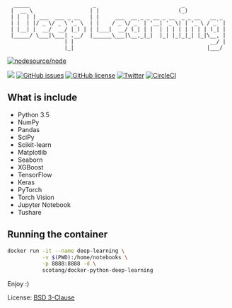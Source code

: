 ```
  _____                    _                           _
 |  __ \                  | |                         (_)
 | |  | | ___  ___ _ __   | |     ___  __ _ _ __ _ __  _ _ __   __ _
 | |  | |/ _ \/ _ \ '_ \  | |    / _ \/ _` | '__| '_ \| | '_ \ / _` |
 | |__| |  __/  __/ |_) | | |___|  __/ (_| | |  | | | | | | | | (_| |
 |_____/ \___|\___| .__/  |______\___|\__,_|_|  |_| |_|_|_| |_|\__, |
                  | |                                           __/ |
                  |_|                                          |___/
```
[![nodesource/node](http://dockeri.co/image/petronetto/docker-python-deep-learning)](https://registry.hub.docker.com/u/petronetto/docker-python-deep-learning/)

[![](https://images.microbadger.com/badges/image/petronetto/docker-python-deep-learning.svg)](https://microbadger.com/images/petronetto/docker-python-deep-learning "Get your own image badge on microbadger.com")
[![GitHub issues](https://img.shields.io/github/issues/petronetto/docker-python-deep-learning.svg)](https://github.com/petronetto/docker-python-deep-learning/issues)
[![GitHub license](https://img.shields.io/github/license/petronetto/docker-python-deep-learning.svg)](https://raw.githubusercontent.com/petronetto/docker-python-deep-learning/master/LICENSE)
[![Twitter](https://img.shields.io/twitter/url/https/github.com/petronetto/docker-python-deep-learning.svg?style=social)](https://twitter.com/intent/tweet?text=Wow:&url=https%3A%2F%2Fgithub.com%2Fpetronetto%2Fdocker-python-deep-learning)
[![CircleCI](https://circleci.com/gh/petronetto/docker-python-deep-learning/tree/master.svg?style=svg)](https://circleci.com/gh/petronetto/docker-python-deep-learning/tree/master)

## What is include
- Python 3.5
- NumPy
- Pandas
- SciPy
- Scikit-learn
- Matplotlib
- Seaborn
- XGBoost
- TensorFlow
- Keras
- PyTorch
- Torch Vision
- Jupyter Notebook
- Tushare
## Running the container

```sh
docker run -it --name deep-learning \
           -v $(PWD):/home/notebooks \
           -p 8888:8888 -d \
           scotang/docker-python-deep-learning
```


Enjoy :)

License: [BSD 3-Clause](LICENSE)
